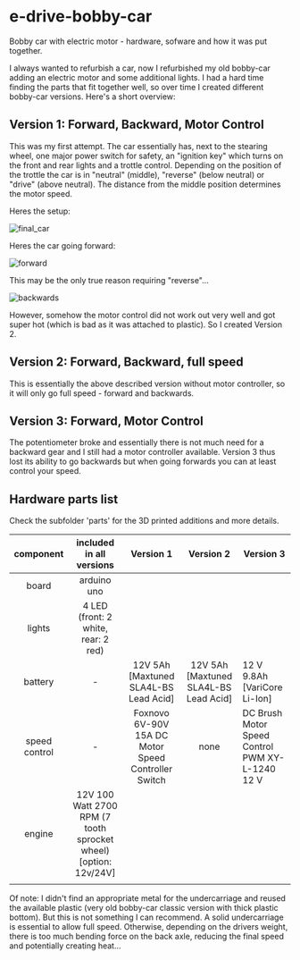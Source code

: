 # e-drive-bobby-car
Bobby car with electric motor - hardware, sofware and how it was put together. 

I always wanted to refurbish a car, now I refurbished my old bobby-car adding an electric motor and some additional lights. I had a hard time finding the parts that fit together well, so over time I created different bobby-car versions. Here's a short overview:

## Version 1: Forward, Backward, Motor Control
This was my first attempt. The car essentially has, next to the stearing wheel, one major power switch for safety, an "ignition key" which turns on the front and rear lights and a trottle control. Depending on the position of the trottle the car is in "neutral" (middle), "reverse" (below neutral) or "drive" (above neutral). The distance from the middle position determines the motor speed. 

Heres the setup:

![final_car](https://user-images.githubusercontent.com/33831624/110617289-ca5af180-8195-11eb-98bc-2534d798c904.jpg)


Heres the car going forward:

![forward](https://user-images.githubusercontent.com/33831624/110613204-47379c80-8191-11eb-9ff5-1eb19806b70b.gif)


This may be the only true reason requiring "reverse"...

![backwards](https://user-images.githubusercontent.com/33831624/110613161-39821700-8191-11eb-8a53-555f46a0e734.gif)

However, somehow the motor control did not work out very well and got super hot (which is bad as it was attached to plastic). So I created Version 2. 

## Version 2: Forward, Backward, full speed
This is essentially the above described version without motor controller, so it will only go full speed - forward and backwards. 

## Version 3: Forward, Motor Control
The potentiometer broke and essentially there is not much need for a backward gear and I still had a motor controller available. Version 3 thus lost its ability to go backwards but when going forwards you can at least control your speed. 



## Hardware parts list 
Check the subfolder 'parts' for the 3D printed additions and more details. 


|  component 	|   included in all versions |  Version 1  	| Version 2    	| Version 3    	|
|:-:	|:-:	|:-:	|:-:	|---	|
| board  	| arduino uno    	|   	|   	|   	|
| lights  	|  4 LED (front: 2 white, rear: 2 red) 	|   	|   	|   	|
| battery  	|  - 	|  12V 5Ah [Maxtuned SLA4L-BS Lead Acid] 	| 12V 5Ah [Maxtuned SLA4L-BS Lead Acid]  	| 12 V 9.8Ah [VariCore  Li-Ion] 	|
| speed control  	|  - 	| Foxnovo 6V-90V 15A DC Motor Speed Controller Switch  	|  none 	| DC Brush Motor Speed Control PWM XY-L-1240 12 V 	|
| engine 	|  12V 100 Watt 2700 RPM (7 tooth sprocket wheel) [option: 12v/24V] 	|   	|   	|   	|
|   	|   	|   	|   	|   	|


Of note: I didn't find an appropriate metal for the undercarriage and reused the available plastic (very old bobby-car classic version with thick plastic bottom). But this is not something I can recommend. A solid undercarriage is essential to allow full speed. Otherwise, depending on the drivers weight, there is too much bending force on the back axle, reducing the final speed and potentially creating heat... 
